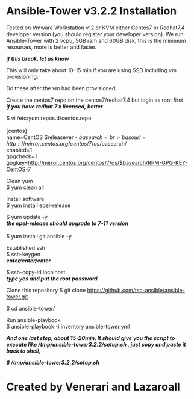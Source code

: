# Ansible-Tower v3.2.2 Installation

Tested on Vmware Workstation v12 or KVM either Centos7 or Redhat7.4 developer version (you should register your developer version). We run Ansible-Tower with 2 vcpu, 5GB ram and 60GB disk, this is the minimum resources, more is better and faster.

***if this break, let us know***

This will only take about 10-15 min if you are using SSD including vm provisioning.

Do these after the vm had been provisioned,

Create the centos7 repo on the centos7/redhat7.4 but login as root first<br>
***if you have redhat 7.x licensed, better***<br>

$ vi /etc/yum.repos.d/centos.repo<br>
<br>
[centos]<br>
name=CentOS $releasever - $basearch<br>
baseurl=http://mirror.centos.org/centos/7/os/$basearch/<br>
enabled=1<br>
gpgcheck=1<br>
gpgkey=http://mirror.centos.org/centos/7/os/$basearch/RPM-GPG-KEY-CentOS-7

Clean yum<br>
$ yum clean all

Install software<br>
$ yum install epel-release

$ yum update -y<br>
***the epel-release should upgrade to 7-11 version***<br>
<br>
$ yum install git ansible -y

Established ssh<br>
$ ssh-keygen<br>
***enter/enter/enter***

$ ssh-copy-id localhost<br>
***type yes and put the root password***

Clone this repository
$ git clone https://github.com/tso-ansible/ansible-tower.git

$ cd ansible-tower/

Run ansible-playbook<br>
$ ansible-playbook -i inventory ansible-tower.yml

***And one last step, about 15-20min.  It should give you the script to execute like /tmp/ansible-tower3.2.2/setup.sh , just copy and paste it back to shell,***

***$ /tmp/ansible-tower3.2.2/setup.sh***


# Created by Venerari and Lazaroall
